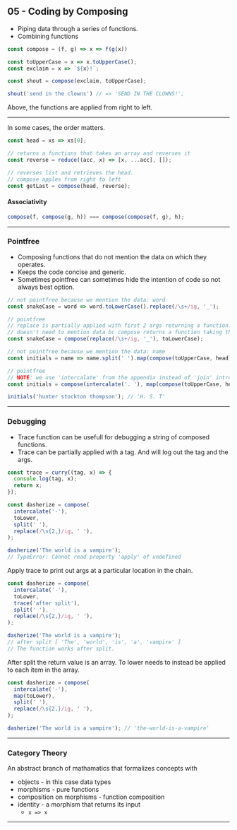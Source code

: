 ## 05 - Coding by Composing
- Piping data through a series of functions.
- Combining functions

```js
const compose = (f, g) => x => f(g(x))

const toUpperCase = x => x.toUpperCase();
const exclaim = x => `${x}!`;

const shout = compose(exclaim, toUpperCase);

shout('send in the clowns') // => 'SEND IN THE CLOWNS!';
```

Above, the functions are applied from right to left.

---

In some cases, the order matters.

```js
const head = xs => xs[0];

// returns a functions that takes an array and reverses it
const reverse = reduce((acc, x) => [x, ...acc], []);

// reverses list and retrieves the head.
// compose apples from right to left
const getLast = compose(head, reverse);
```

#### Associativity
```js
compose(f, compose(g, h)) === compose(compose(f, g), h);
```

---

### Pointfree
- Composing functions that do not mention the data on which they operates.
- Keeps the code concise and generic.
- Sometimes pointfree can sometimes hide the intention of code so not always best option.

```js
// not pointfree because we mention the data: word
const snakeCase = word => word.toLowerCase().replace(/\s+/ig, '_');

// pointfree
// replace is partially applied with first 2 args returning a function.
// doesn't need to mention data bc compose returns a function taking the data.
const snakeCase = compose(replace(/\s+/ig, '_'), toLowerCase);
```

```js
// not pointfree because we mention the data: name
const initials = name => name.split(' ').map(compose(toUpperCase, head)).join('. ');

// pointfree
// NOTE: we use 'intercalate' from the appendix instead of 'join' introduced in Chapter 09!
const initials = compose(intercalate('. '), map(compose(toUpperCase, head)), split(' '));

initials('hunter stockton thompson'); // 'H. S. T'
```

---

### Debugging
- Trace function can be usefull for debugging a string of composed functions.
- Trace can be partially applied with a tag. And will log out the tag and the args.

```js
const trace = curry((tag, x) => {
  console.log(tag, x);
  return x;
});

const dasherize = compose(
  intercalate('-'),
  toLower,
  split(' '),
  replace(/\s{2,}/ig, ' '),
);

dasherize('The world is a vampire');
// TypeError: Cannot read property 'apply' of undefined
```

Apply trace to print out args at a particular location in the chain.
```js
const dasherize = compose(
  intercalate('-'),
  toLower,
  trace('after split'),
  split(' '),
  replace(/\s{2,}/ig, ' '),
);

dasherize('The world is a vampire');
// after split [ 'The', 'world', 'is', 'a', 'vampire' ]
// The function works after split.
```

After split the return value is an array. To lower needs to instead be applied to each item in the array.

```js
const dasherize = compose(
  intercalate('-'),
  map(toLower),
  split(' '),
  replace(/\s{2,}/ig, ' '),
);

dasherize('The world is a vampire'); // 'the-world-is-a-vampire'
```

---

### Category Theory

An abstract branch of mathamatics that formalizes concepts with

- objects - in this case data types
- morphisms - pure functions
- composition on morphisms - function composition
- identity - a morphism that returns its input
  - `x => x`

---